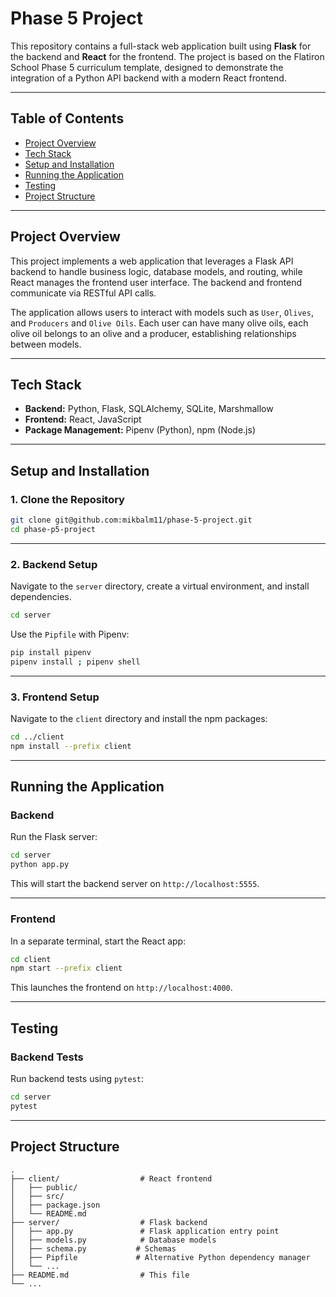 
# Phase 5 Project

This repository contains a full-stack web application built using **Flask** for the backend and **React** for the frontend. The project is based on the Flatiron School Phase 5 curriculum template, designed to demonstrate the integration of a Python API backend with a modern React frontend.

---

## Table of Contents

- [Project Overview](#project-overview)  
- [Tech Stack](#tech-stack)  
- [Setup and Installation](#setup-and-installation) 
- [Running the Application](#running-the-application)  
- [Testing](#testing)  
- [Project Structure](#project-structure)  

---

## Project Overview

This project implements a web application that leverages a Flask API backend to handle business logic, database models, and routing, while React manages the frontend user interface. The backend and frontend communicate via RESTful API calls.

The application allows users to interact with models such as `User`, `Olives`, and `Producers` and `Olive Oils`. Each user can have many olive oils, each olive oil belongs to an olive and a producer, establishing relationships between models.

---

## Tech Stack

- **Backend:** Python, Flask, SQLAlchemy, SQLite, Marshmallow 
- **Frontend:** React, JavaScript 
- **Package Management:** Pipenv (Python), npm (Node.js) 

---

## Setup and Installation

### 1. Clone the Repository

```bash
git clone git@github.com:mikbalm11/phase-5-project.git
cd phase-p5-project
```

---

### 2. Backend Setup

Navigate to the `server` directory, create a virtual environment, and install dependencies.

```bash
cd server
```

Use the `Pipfile` with Pipenv:

```bash
pip install pipenv
pipenv install ; pipenv shell
```

---

### 3. Frontend Setup

Navigate to the `client` directory and install the npm packages:

```bash
cd ../client
npm install --prefix client
```

---

## Running the Application

### Backend

Run the Flask server:

```bash
cd server
python app.py
```

This will start the backend server on `http://localhost:5555`.

---

### Frontend

In a separate terminal, start the React app:

```bash
cd client
npm start --prefix client
```

This launches the frontend on `http://localhost:4000`.

---

## Testing

### Backend Tests

Run backend tests using `pytest`:

```bash
cd server
pytest
```

---

## Project Structure

```
.
├── client/                  # React frontend
│   ├── public/
│   ├── src/
│   ├── package.json
│   └── README.md
├── server/                  # Flask backend
│   ├── app.py               # Flask application entry point
│   ├── models.py            # Database models
│   ├── schema.py           # Schemas
│   ├── Pipfile             # Alternative Python dependency manager
│   └── ...
├── README.md                # This file
└── ...
```